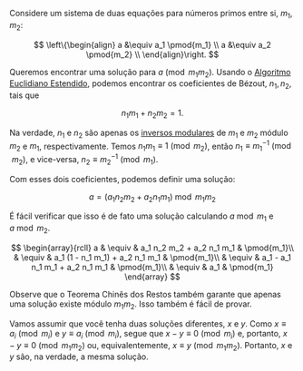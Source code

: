 
Considere um sistema de duas equações para números primos entre si, $m_1, m_2$:

$$ \left\{\begin{align} a &\equiv a_1 \pmod{m_1} \\ a &\equiv a_2 \pmod{m_2} \\ \end{align}\right. $$

Queremos encontrar uma solução para $a \pmod{m_1 m_2}$. Usando o [Algoritmo Euclidiano Estendido](obsidian://open?vault=Algoritmos&file=algoritmos%2FArtigos%2FAlgebra%2FAlgoritmo%20de%20Euclides%20Estendido%2FAlgoritmo%20-%20Algoritmo%20de%20Euclides%20Estendido), podemos encontrar os coeficientes de Bézout, $n_1, n_2$, tais que

$$n_1 m_1 + n_2 m_2 = 1.$$

Na verdade, $n_1$ e $n_2$ são apenas os [inversos modulares](obsidian://open?vault=Estudos_Obsidian&file=Computa%C3%A7%C3%A3o%2FOne%20for%20All%2FArtigos%2FAlgebra%2FModular%20arithmetic%2FModular%20Inverse%2FInverso%20Multiplicativo%20Modular) de $m_1$ e $m_2$ módulo $m_2$ e $m_1$, respectivamente. Temos $n_1 m_1 \equiv 1 \pmod{m_2}$, então $n_1 \equiv m_1^{-1} \pmod{m_2}$, e vice-versa, $n_2 \equiv m_2^{-1} \pmod{m_1}$.

Com esses dois coeficientes, podemos definir uma solução:

$$a = (a_1 n_2 m_2 + a_2 n_1 m_1) \bmod{m_1 m_2}$$

É fácil verificar que isso é de fato uma solução calculando $a \bmod{m_1}$ e $a \bmod{m_2}$.

$$ \begin{array}{rcll} a & \equiv & a_1 n_2 m_2 + a_2 n_1 m_1 & \pmod{m_1}\\ & \equiv & a_1 (1 - n_1 m_1) + a_2 n_1 m_1 & \pmod{m_1}\\ & \equiv & a_1 - a_1 n_1 m_1 + a_2 n_1 m_1 & \pmod{m_1}\\ & \equiv & a_1 & \pmod{m_1} \end{array} $$

Observe que o Teorema Chinês dos Restos também garante que apenas uma solução existe módulo $m_1 m_2$. Isso também é fácil de provar.

Vamos assumir que você tenha duas soluções diferentes, $x$ e $y$. Como $x \equiv a_i \pmod{m_i}$ e $y \equiv a_i \pmod{m_i}$, segue que $x − y \equiv 0 \pmod{m_i}$ e, portanto, $x − y \equiv 0 \pmod{m_1 m_2}$ ou, equivalentemente, $x \equiv y \pmod{m_1 m_2}$. Portanto, $x$ e $y$ são, na verdade, a mesma solução.